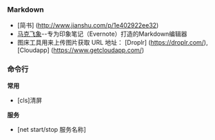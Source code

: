 ### Markdown 
- [简书] (http://www.jianshu.com/p/1e402922ee32)
- [马克飞象](https://maxiang.io/#markdown简介)--专为印象笔记（Evernote）打造的Markdown编辑器
- 图床工具用来上传图片获取 URL 地址： [Droplr] (https://droplr.com/), [Cloudapp] (https://www.getcloudapp.com/) 

### 命令行
**常用**
- [cls]清屏

**服务**
- [net start/stop 服务名称]
